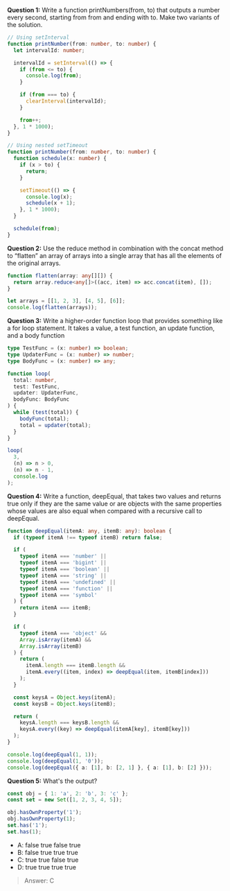 **Question 1:** Write a function printNumbers(from, to) that outputs a number every second, starting from from and ending with to. Make two variants of the solution.

```typescript
// Using setInterval
function printNumber(from: number, to: number) {
  let intervalId: number;

  intervalId = setInterval(() => {
    if (from <= to) {
      console.log(from);
    }

    if (from === to) {
      clearInterval(intervalId);
    }

    from++;
  }, 1 * 1000);
}

// Using nested setTimeout
function printNumber(from: number, to: number) {
  function schedule(x: number) {
    if (x > to) {
      return;
    }

    setTimeout(() => {
      console.log(x);
      schedule(x + 1);
    }, 1 * 1000);
  }

  schedule(from);
}
```

**Question 2:** Use the reduce method in combination with the concat method to “flatten” an array of arrays into a single array that has all the elements of the original arrays.

```typescript
function flatten(array: any[][]) {
  return array.reduce<any[]>((acc, item) => acc.concat(item), []);
}

let arrays = [[1, 2, 3], [4, 5], [6]];
console.log(flatten(arrays));
```

**Question 3:** Write a higher-order function loop that provides something like a for loop statement. It takes a value, a test function, an update function, and a body function

```typescript
type TestFunc = (x: number) => boolean;
type UpdaterFunc = (x: number) => number;
type BodyFunc = (x: number) => any;

function loop(
  total: number,
  test: TestFunc,
  updater: UpdaterFunc,
  bodyFunc: BodyFunc
) {
  while (test(total)) {
    bodyFunc(total);
    total = updater(total);
  }
}

loop(
  3,
  (n) => n > 0,
  (n) => n - 1,
  console.log
);
```

**Question 4:** Write a function, deepEqual, that takes two values and returns true only if they are the same value or are objects with the same properties whose values are also equal when compared with a recursive call to deepEqual.

```typescript
function deepEqual(itemA: any, itemB: any): boolean {
  if (typeof itemA !== typeof itemB) return false;

  if (
    typeof itemA === 'number' ||
    typeof itemA === 'bigint' ||
    typeof itemA === 'boolean' ||
    typeof itemA === 'string' ||
    typeof itemA === 'undefined' ||
    typeof itemA === 'function' ||
    typeof itemA === 'symbol'
  ) {
    return itemA === itemB;
  }

  if (
    typeof itemA === 'object' &&
    Array.isArray(itemA) &&
    Array.isArray(itemB)
  ) {
    return (
      itemA.length === itemB.length &&
      itemA.every((item, index) => deepEqual(item, itemB[index]))
    );
  }

  const keysA = Object.keys(itemA);
  const keysB = Object.keys(itemB);

  return (
    keysA.length === keysB.length &&
    keysA.every((key) => deepEqual(itemA[key], itemB[key]))
  );
}

console.log(deepEqual(1, 1));
console.log(deepEqual(1, '0'));
console.log(deepEqual({ a: [1], b: [2, 1] }, { a: [1], b: [2] }));
```

**Question 5:** What's the output?

```javascript
const obj = { 1: 'a', 2: 'b', 3: 'c' };
const set = new Set([1, 2, 3, 4, 5]);

obj.hasOwnProperty('1');
obj.hasOwnProperty(1);
set.has('1');
set.has(1);
```

- A: false true false true
- B: false true true true
- C: true true false true
- D: true true true true

> Answer: C
